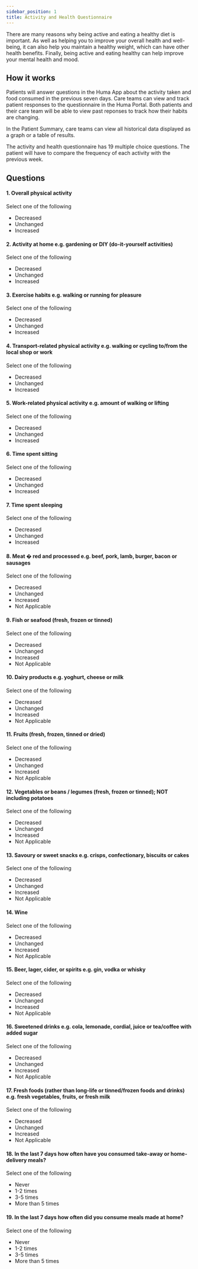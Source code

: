 ```yaml
---
sidebar_position: 1
title: Activity and Health Questionnaire
---
```


There are many reasons why being active and eating a healthy diet is important. As well as helping you to improve your overall health and well-being, it can also help you maintain a healthy weight, which can have other health benefits. Finally, being active and eating healthy can help improve your mental health and mood.

## How it works

Patients will answer questions in the Huma App about the activity taken and food consumed in the previous seven days. Care teams can view and track patient responses to the questionnaire in the Huma Portal. Both patients and their care team will be able to view past reponses to track how their habits are changing.

In the Patient Summary, care teams can view all historical data displayed as a graph or a table of results.

The activity and health questionnaire has 19 multiple choice questions. The patient will have to compare the frequency of each activity with the previous week.

## Questions

#### 1. Overall physical activity

Select one of the following
- Decreased
- Unchanged
- Increased

#### 2. Activity at home e.g. gardening or DIY (do-it-yourself activities)

Select one of the following
- Decreased
- Unchanged
- Increased

#### 3. Exercise habits e.g. walking or running for pleasure

Select one of the following
- Decreased
- Unchanged
- Increased

#### 4. Transport-related physical activity e.g. walking or cycling to/from the local shop or work

Select one of the following
- Decreased
- Unchanged
- Increased

#### 5. Work-related physical activity e.g. amount of walking or lifting

Select one of the following
- Decreased
- Unchanged
- Increased

#### 6. Time spent sitting

Select one of the following
- Decreased
- Unchanged
- Increased

#### 7. Time spent sleeping

Select one of the following
- Decreased
- Unchanged
- Increased

#### 8. Meat � red and processed e.g. beef, pork, lamb, burger, bacon or sausages

Select one of the following
- Decreased
- Unchanged
- Increased
- Not Applicable

#### 9. Fish or seafood (fresh, frozen or tinned)

Select one of the following
- Decreased
- Unchanged
- Increased
- Not Applicable

#### 10. Dairy products e.g. yoghurt, cheese or milk

Select one of the following
- Decreased
- Unchanged
- Increased
- Not Applicable

#### 11. Fruits (fresh, frozen, tinned or dried)

Select one of the following
- Decreased
- Unchanged
- Increased
- Not Applicable

#### 12. Vegetables or beans / legumes (fresh, frozen or tinned); NOT including potatoes

Select one of the following
- Decreased
- Unchanged
- Increased
- Not Applicable

#### 13. Savoury or sweet snacks e.g. crisps, confectionary, biscuits or cakes

Select one of the following
- Decreased
- Unchanged
- Increased
- Not Applicable

#### 14. Wine

Select one of the following
- Decreased
- Unchanged
- Increased
- Not Applicable

#### 15. Beer, lager, cider, or spirits e.g. gin, vodka or whisky

Select one of the following
- Decreased
- Unchanged
- Increased
- Not Applicable

#### 16. Sweetened drinks e.g. cola, lemonade, cordial, juice or tea/coffee with added sugar

Select one of the following
- Decreased
- Unchanged
- Increased
- Not Applicable

#### 17. Fresh foods (rather than long-life or tinned/frozen foods and drinks) e.g. fresh vegetables, fruits, or fresh milk

Select one of the following
- Decreased
- Unchanged
- Increased
- Not Applicable

#### 18. In the last 7 days how often have you consumed take-away or home-delivery meals?

Select one of the following
- Never
- 1-2 times
- 3-5 times
- More than 5 times

#### 19. In the last 7 days how often did you consume meals made at home?

Select one of the following
- Never
- 1-2 times
- 3-5 times
- More than 5 times
